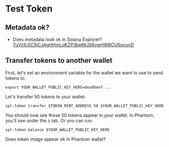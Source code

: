 # Test Token

## Metadata ok?

- Does metadata look ok in Solana Explorer? [7uVii1LGC5jCJAgHHmLqKZP3bpNtJS6ywHW6CUSocuyD](https://explorer.solana.com/address/7uVii1LGC5jCJAgHHmLqKZP3bpNtJS6ywHW6CUSocuyD)

## Transfer tokens to another wallet

First, let's set an environment variable for the wallet we want to use to send tokens to.

    export YOUR_WALLET_PUBLIC_KEY_HERE=deadbeef....

Let's transfer 50 tokens to your wallet:

    spl-token transfer $TOKEN_MINT_ADDRESS 50 $YOUR_WALLET_PUBLIC_KEY_HERE

You should now see those 50 tokens appear in your wallet. In Phantom, you'll see under the `$` tab. Or you can run:

    spl-token balance $YOUR_WALLET_PUBLIC_KEY_HERE

Does token image appear ok in Phantom wallet?
